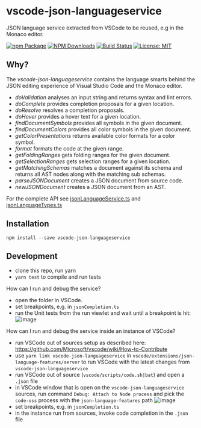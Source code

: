 # vscode-json-languageservice

JSON language service extracted from VSCode to be reused, e.g in the Monaco editor.

[![npm Package](https://img.shields.io/npm/v/vscode-json-languageservice.svg?style=flat-square)](https://www.npmjs.org/package/vscode-json-languageservice)
[![NPM Downloads](https://img.shields.io/npm/dm/vscode-json-languageservice.svg)](https://npmjs.org/package/vscode-json-languageservice)
[![Build Status](https://travis-ci.org/Microsoft/vscode-json-languageservice.svg?branch=master)](https://travis-ci.org/Microsoft/vscode-json-languageservice)
[![License: MIT](https://img.shields.io/badge/License-MIT-yellow.svg)](https://opensource.org/licenses/MIT)

## Why?

The _vscode-json-languageservice_ contains the language smarts behind the JSON editing experience of Visual Studio Code
and the Monaco editor.

- _doValidation_ analyses an input string and returns syntax and lint errors.
- _doComplete_ provides completion proposals for a given location.
- _doResolve_ resolves a completion proposals.
- _doHover_ provides a hover text for a given location.
- _findDocumentSymbols_ provides all symbols in the given document.
- _findDocumentColors_ provides all color symbols in the given document.
- _getColorPresentations_ returns available color formats for a color symbol.
- _format_ formats the code at the given range.
- _getFoldingRanges_ gets folding ranges for the given document.
- _getSelectionRanges_ gets selection ranges for a given location.
- _getMatchingSchemas_ matches a document against its schema and returns all AST nodes along with the matching sub schemas.
- _parseJSONDocument_ creates a JSON document from source code.
- _newJSONDocument_ creates a JSON document from an AST.

For the complete API see [jsonLanguageService.ts](./src/jsonLanguageService.ts) and [jsonLanguageTypes.ts](./src/jsonLanguageTypes.ts)

## Installation

    npm install --save vscode-json-languageservice

## Development

- clone this repo, run yarn
- `yarn test` to compile and run tests

How can I run and debug the service?

- open the folder in VSCode.
- set breakpoints, e.g. in `jsonCompletion.ts`
- run the Unit tests from the run viewlet and wait until a breakpoint is hit:
  ![image](https://user-images.githubusercontent.com/6461412/94239202-bdad4e80-ff11-11ea-99c3-cb9dbeb1c0b2.png)

How can I run and debug the service inside an instance of VSCode?

- run VSCode out of sources setup as described here: https://github.com/Microsoft/vscode/wiki/How-to-Contribute
- use `yarn link vscode-json-languageservice` in `vscode/extensions/json-language-features/server` to run VSCode with the latest changes from `vscode-json-languageservice`
- run VSCode out of source (`vscode/scripts/code.sh|bat`) and open a `.json` file
- in VSCode window that is open on the `vscode-json-languageservice` sources, run command `Debug: Attach to Node process` and pick the `code-oss` process with the `json-language-features` path
  ![image](https://user-images.githubusercontent.com/6461412/94242925-061b3b00-ff17-11ea-8c17-8da15268f1a1.png)
- set breakpoints, e.g. in `jsonCompletion.ts`
- in the instance run from sources, invoke code completion in the `.json` file
